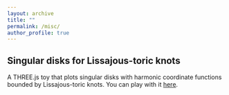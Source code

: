 ```yaml
---
layout: archive
title: ""
permalink: /misc/
author_profile: true
---
```



## Singular disks for Lissajous-toric knots

A THREE.js toy that plots singular disks with harmonic coordinate functions bounded by Lissajous-toric knots. You can play with it <a href="{{ site.baseurl }}/files/LTD.html" target="_blank" rel="noopener noreferrer">here</a>. 

